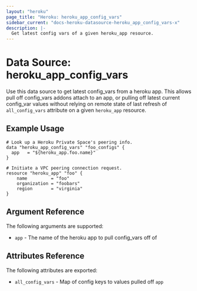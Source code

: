 ```yaml
---
layout: "heroku"
page_title: "Heroku: heroku_app_config_vars"
sidebar_current: "docs-heroku-datasource-heroku_app_config_vars-x"
description: |-
  Get latest config vars of a given heroku_app resource.
---
```


# Data Source: heroku_app_config_vars

Use this data source to get latest config_vars from a heroku app. This allows pull off config_vars addons attach to an app, or pulling off latest current config_var values without relying on remote state of last refresh of `all_config_vars` attribute on a given `heroku_app` resource.

## Example Usage

```hcl
# Look up a Heroku Private Space's peering info. 
data "heroku_app_config_vars" "foo_configs" {
  app   = "${heroku_app.foo.name}"
}

# Initiate a VPC peering connection request.
resource "heroku_app" "foo" {
    name         = "foo"
    organization = "foobars"
    region       = "virginia"
}
```

## Argument Reference

The following arguments are supported:

* `app` - The name of the heroku app to pull config_vars off of

## Attributes Reference

The following attributes are exported:

* `all_config_vars` - Map of config keys to values pulled off `app`
